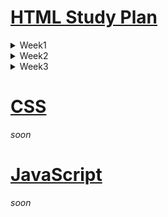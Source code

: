 # [HTML Study Plan](https://elzero.org/study/html-2021-study-plan/)

<details>
  <summary>Week1</summary>

  **Watch**

  - [x] Lessons 1 to 5
  - [x] Lessons 6 to 10
  - [x] Lessons 11 to 14

  **Assignments**

  - [x] [For lessons 1 to 5](./html/Week1/assignments.md#lessons-1-to-5)
  - [x] [For lessons 6 to 10](./html/Week1/assignments.md#lessons-6-to-10)
  - [x] [For lessons 11 to 14](./html/Week1/assignments.md#lessons-11-to-14)

  [**Keywords**](./html/Week1/Keywords.md)

</details>

<details>
  <summary>Week2</summary>

  **Watch**

  - [x] Lessons 15 to 18
  - [x] Lessons 19 to 23
  - [x] Lessons 24 to 27

  **Assignments**

  - [x] [For lessons 15 to 18](./html/Week2/assignments.md#lessons-15-to-18)
  - [x] [For lessons 19 to 23](./html/Week2/assignments.md#lessons-19-to-23)
  - [x] [For lessons 24 to 27](./html/Week2/assignments.md#lessons-24-to-27)

  [**Keywords**](./html/Week2/Keywords.md)

</details>

<details>
  <summary>Week3</summary>

  **Watch**

  - [x] Lessons 28 to 30
  - [x] Lessons 31 to 34
  - [x] Lessons 35 to 37

  **Assignments**

  - [x] [For lessons 28 to 30](./html/Week3/assignments.md#lessons-28-to-30)
  - [x] [For lessons 31 to 34](./html/Week3/assignments.md#lessons-31-to-34)
  - [x] [For lessons 35 to 37](./html/Week3/assignments.md#lessons-35-to-37)

  [**Keywords**](./html/Week3/Keywords.md)

</details>

# [CSS](https://elzero.org/study/css-2021-study-plan/)

*soon*

# [JavaScript](https://elzero.org/study/javascript-bootcamp-2021-study-plan/)

*soon*